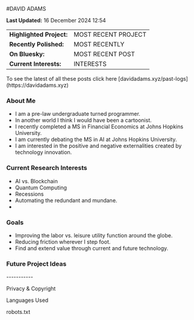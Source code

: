 #DAVID ADAMS
<!-- Last updated -->
__Last Updated:__ 16 December 2024 12:54

<!-- Recent project in the works -->
<table width="100%">
  <tr>
    <td valign="top" width="45%"><strong>Highlighted Project:</strong></td>
    <td valign="top" width="55%">MOST RECENT PROJECT</td>
  </tr>
  <tr>
    <td valign="top" width="45%"><strong>Recently Polished:</strong></td>
    <td valign="top" width="55%">MOST RECENTLY</td>
  </tr>
  <tr>
    <td valign="top" width="45%"><strong>On Bluesky:</strong></td>
    <td valign="top" width="55%">MOST RECENT POST</td>
  </tr>
  <tr>
    <td valign="top" width="45%"><strong>Current Interests:</strong></td>
    <td valign="top" width="55%">INTERESTS</td>
  </tr>
</table>
<!-- Past projects -->
To see the latest of all these posts click here [davidadams.xyz/past-logs](https://davidadams.xyz)

<!-- Background -->
### About Me
- I am a pre-law undergraduate turned programmer.
- In another world I think I would have been a cartoonist.
- I recently completed a MS in Financial Economics at Johns Hopkins University.
- I am currently debating the MS in AI at Johns Hopkins University.
- I am interested in the positive and negative externalities created by technology innovation.

### Current Research Interests
- AI vs. Blockchain
- Quantum Computing
- Recessions
- Automating the redundant and mundane.
- 
### Goals
- Improving the labor vs. leisure utility function around the globe.
- Reducing friction wherever I step foot.
- Find and extend value through current and future technology.

### Future Project Ideas

<!-- Footer-->
<footer>
<p>-----------</p>
<p>Privacy & Copyright</p>
<p>Languages Used</p>
<p>robots.txt</p>
